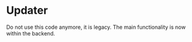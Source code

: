 Updater
=============
Do not use this code anymore, it is legacy. The main functionality is now within the backend. 
